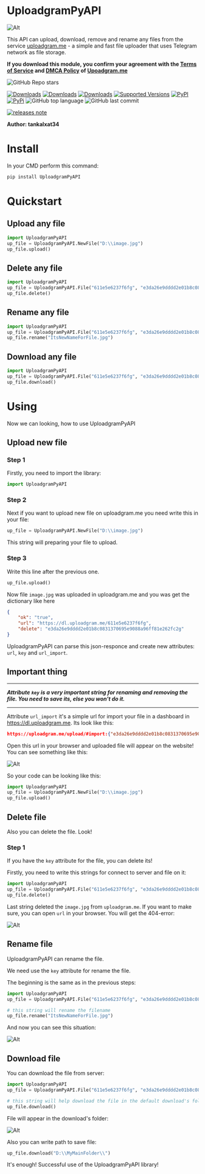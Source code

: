 # UploadgramPyAPI
![Alt](https://sun9-33.userapi.com/impg/uRrtaPGWd5M3u529Cr-PVUNORq-O4EwDjgwZyA/ak0CZq-ijFk.jpg?size=113x113&quality=96&sign=ce6642140fc672643d33e934d1235f7d&type=album "icon")

This API can upload, download, remove and rename any files from the service [uploadgram.me](https://uploadgram.me) - a simple and fast file uploader that uses Telegram network as file storage.

__If you download this module, you confirm your agreement with the [Terms of Service](https://uploadgram.me/terms.html) and [DMCA Policy](https://uploadgram.me/dmca.html) of [Upoadgram.me](https://uploadgram.me/)__

![GitHub Repo stars](https://img.shields.io/github/stars/tankalxat34/UploadgramPyAPI?style=social)

[![Downloads](https://pepy.tech/badge/uploadgrampyapi)](https://pepy.tech/project/uploadgrampyapi)
[![Downloads](https://pepy.tech/badge/uploadgrampyapi/month)](https://pepy.tech/project/uploadgrampyapi)
[![Downloads](https://pepy.tech/badge/uploadgrampyapi/week)](https://pepy.tech/project/uploadgrampyapi)
[![Supported Versions](https://img.shields.io/pypi/pyversions/uploadgrampyapi.svg)](https://pypi.org/project/uploadgrampyapi)
[![PyPI](https://img.shields.io/pypi/v/uploadgrampyapi.svg)](https://pypi.org/project/uploadgrampyapi/)
[![PyPi](https://img.shields.io/pypi/format/uploadgrampyapi)](https://pypi.org/project/uploadgrampyapi/)
![GitHub top language](https://img.shields.io/github/languages/top/tankalxat34/UploadgramPyAPI)
![GitHub last commit](https://img.shields.io/github/last-commit/tankalxat34/uploadgrampyapi)

[![releases note](https://img.shields.io/badge/-releases%20note-blue?style=for-the-badge)](https://github.com/tankalxat34/UploadgramPyAPI/blob/main/releases_note.md)

__Author: tankalxat34__

# Install
In your CMD perform this command:

```bat
pip install UploadgramPyAPI
```

# Quickstart
## Upload any file
```py
import UploadgramPyAPI
up_file = UploadgramPyAPI.NewFile("D:\\image.jpg")
up_file.upload()
```

## Delete any file
```py
import UploadgramPyAPI
up_file = UploadgramPyAPI.File("611e5e6237f6fg", "e3da26e9dddd2e01b8c0831370695e9088a96ff81e262fc2g")
up_file.delete()
```

## Rename any file
```py
import UploadgramPyAPI
up_file = UploadgramPyAPI.File("611e5e6237f6fg", "e3da26e9dddd2e01b8c0831370695e9088a96ff81e262fc2g")
up_file.rename("ItsNewNameForFile.jpg")
```

## Download any file
```py
import UploadgramPyAPI
up_file = UploadgramPyAPI.File("611e5e6237f6fg", "e3da26e9dddd2e01b8c0831370695e9088a96ff81e262fc2g")
up_file.download()
```

# Using
Now we can looking, how to use UploadgramPyAPI

## Upload new file

### Step 1
Firstly, you need to import the library:

```py
import UploadgramPyAPI
```

### Step 2
Next if you want to upload new file on uploadgram.me you need write this in your file:

```py
up_file = UploadgramPyAPI.NewFile("D:\\image.jpg")
```

This string will preparing your file to upload.

### Step 3
Write this line after the previous one.

```py
up_file.upload()
```

Now file `image.jpg` was uploaded in uploadgram.me and you was get the dictionary like here
```json
{
    "ok": "true", 
    "url": "https://dl.uploadgram.me/611e5e6237f6fg", 
    "delete": "e3da26e9dddd2e01b8c0831370695e9088a96ff81e262fc2g"
}
```

UploadgramPyAPI can parse this json-responce and create new attributes: `url`, `key` and `url_import`. 


## Important thing
_______
___Attribute `key` is a very important string for renaming and removing the file. You need to save its, else you won't do it.___
_______





Attribute `url_import` it's a simple url for import your file in a dashboard in https://dl.uploadgram.me.
Its look like this:

```json
https://uploadgram.me/upload/#import:{"e3da26e9dddd2e01b8c0831370695e9088a96ff81e262fc2g": {"filename": "image.jpg", "size": 55604, "url": "https://dl.uploadgram.me/611e5e6237f6fg"}}
```

Open this url in your browser and uploaded file will appear on the website! You can see something like this:

![Alt](https://sun9-54.userapi.com/impg/jppDL_T9_2FsDnc8pFLWdpqSzd91heDnbd8C4g/GJLh13On_aY.jpg?size=872x665&quality=96&sign=e32ba8f5877883060558882a1dd82345&type=album "slide")

So your code can be looking like this:
```py
import UploadgramPyAPI
up_file = UploadgramPyAPI.NewFile("D:\\image.jpg")
up_file.upload()
```

## Delete file

Also you can delete the file. Look!

### Step 1

If you have the `key` attribute for the file, you can delete its!

Firstly, you need to write this strings for connect to server and file on it:

```py
import UploadgramPyAPI
up_file = UploadgramPyAPI.File("611e5e6237f6fg", "e3da26e9dddd2e01b8c0831370695e9088a96ff81e262fc2g")
up_file.delete()
```

Last string deleted the `image.jpg` from `uploadgram.me`. If you want to make sure, you can open `url` in your browser. You will get the 404-error:

![Alt](https://sun9-78.userapi.com/impg/jKe2pjbifNJ7QNR3wvkiVWV7wzHebukEwd4Xlw/HbreA_TjlIg.jpg?size=922x665&quality=96&sign=b37ab6325819b5589ee8bbed9af61252&type=album "slide")

## Rename file

UploadgramPyAPI can rename the file.

We need use the `key` attribute for rename the file. 

The beginning is the same as in the previous steps:

```py
import UploadgramPyAPI
up_file = UploadgramPyAPI.File("611e5e6237f6fg", "e3da26e9dddd2e01b8c0831370695e9088a96ff81e262fc2g")

# this string will rename the filename
up_file.rename("ItsNewNameForFile.jpg")
```

And now you can see this situation:

![Alt](https://sun9-80.userapi.com/impg/LQagHS9h8wcDdqMtDBCMeyUlU5QZ_PKJ2Fd3jA/QFax68p4K_0.jpg?size=872x665&quality=96&sign=fcd29c8114e651fbcae85d17293442e4&type=album "slide")

## Download file

You can download the file from server:

```py
import UploadgramPyAPI
up_file = UploadgramPyAPI.File("611e5e6237f6fg", "e3da26e9dddd2e01b8c0831370695e9088a96ff81e262fc2g")

# this string will help download the file in the default download's folder
up_file.download()
```

File will appear in the download's folder:

![Alt](https://sun9-81.userapi.com/impg/2wvdZzEwgWKff9lzn2OIO1pXkG7yihLCMZxeyw/7Tzl3y78LJo.jpg?size=1021x850&quality=96&sign=6c43d00ea579a07566ba506b8032fa0e&type=album "slide")

Also you can write path to save file:

```py
up_file.download("D:\\MyMainFolder\\")
```

It's enough! Successful use of the UploadgramPyAPI library!
